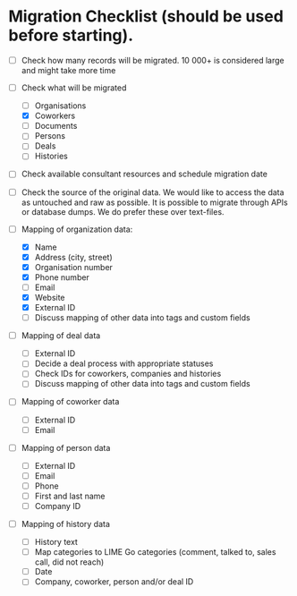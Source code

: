 # Migration Checklist (should be used before starting). 

- [ ] Check how many records will be migrated. 10 000+ is considered large and might take more time
- [ ] Check what will be migrated 
	- [ ] Organisations
	- [x] Coworkers
	- [ ] Documents
	- [ ] Persons
	- [ ] Deals
	- [ ] Histories

- [ ] Check available consultant resources and schedule migration date
- [ ] Check the source of the original data. We would like to access the data as untouched and raw as possible. It is possible to migrate through APIs or database dumps. We do prefer these over text-files.

- [ ] Mapping of organization data: 
	- [x] Name
	- [x] Address (city, street)
	- [x] Organisation number
	- [x] Phone number
	- [ ] Email
	- [x] Website
	- [x] External ID
	- [ ] Discuss mapping of other data into tags and custom fields

- [ ] Mapping of deal data
	- [ ] External ID
	- [ ] Decide a deal process with appropriate statuses
	- [ ] Check IDs for coworkers, companies and histories
	- [ ] Discuss mapping of other data into tags and custom fields

- [ ] Mapping of coworker data
	- [ ] External ID
	- [ ] Email

- [ ] Mapping of person data
	- [ ] External ID
	- [ ] Email
	- [ ] Phone
	- [ ] First and last name
	- [ ] Company ID

- [ ] Mapping of history data
	- [ ] History text
	- [ ] Map categories to LIME Go categories (comment, talked to, sales call, did not reach)
	- [ ] Date
	- [ ] Company, coworker, person and/or deal ID
